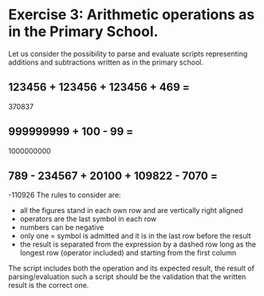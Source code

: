 # Exercise 3: Arithmetic operations as in the Primary School.

Let us consider the possibility to parse and evaluate scripts representing additions and subtractions written as in the primary school.

123456 +
123456 +
123456 +
   469 =
--------
370837

999999999 +
       100 -
        99 =
------------
1000000000

789 -
 234567 +
  20100 +
 109822 -
   7070 =
---------
-110926
The rules to consider are:

- all the figures stand in each own row and are vertically right aligned
- operators are the last symbol in each row
- numbers can be negative
- only one = symbol is admitted and it is in the last row before the result
- the result is separated from the expression by a dashed row long as the longest row (operator included) and starting from the first column

The script includes both the operation and its expected result, the result of parsing/evaluation such a script should be the validation that the written result is the correct one.